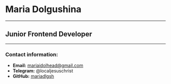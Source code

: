 # Maria Dolgushina
-----
## Junior Frontend Developer
-----
### Contact information:
* **Email:** mariaidolhead@gmail.com
* **Telegram:** @localjesuschrist
* **GitHub:** [mariadlgsh](https://github.com/mariadlgsh)
